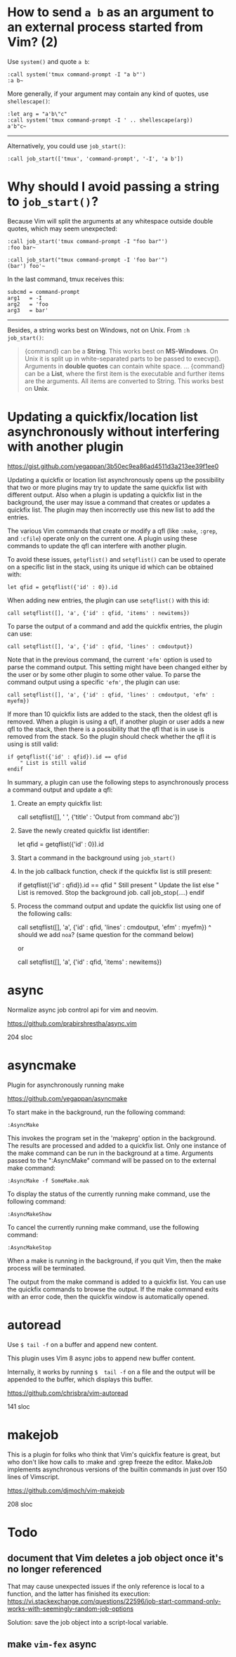 # How to send `a b` as an argument to an external process started from Vim?  (2)

Use `system()` and quote `a b`:

    :call system('tmux command-prompt -I "a b"')
    :a b~

More generally, if your argument may contain any kind of quotes, use `shellescape()`:

    :let arg = "a'b\"c"
    :call system('tmux command-prompt -I ' .. shellescape(arg))
    a'b"c~

---

Alternatively, you could use `job_start()`:

    :call job_start(['tmux', 'command-prompt', '-I', 'a b'])

# Why should I avoid passing a string to `job_start()`?

Because Vim  will split the arguments  at any whitespace outside  double quotes,
which may seem unexpected:

    :call job_start('tmux command-prompt -I "foo bar"')
    :foo bar~

    :call job_start("tmux command-prompt -I 'foo bar'")
    (bar') foo'~

In the last command, tmux receives this:

    subcmd = command-prompt
    arg1   = -I
    arg2   = 'foo
    arg3   = bar'

---

Besides, a string works best on Windows, not on Unix.
From `:h job_start()`:

   > {command} can be  a **String**.  This works  best on **MS-Windows**.  On  Unix it is
   > split up  in white-separated parts to  be passed to execvp().   Arguments in
   > **double quotes** can contain white space.
   > ...
   > {command}  can be  a **List**,  where  the first  item is  the executable  and
   > further items  are the arguments.   All items  are converted to  String.  This
   > works best on **Unix**.

##
# Updating a quickfix/location list asynchronously without interfering with another plugin

<https://gist.github.com/yegappan/3b50ec9ea86ad4511d3a213ee39f1ee0>

Updating a  quickfix or  location list asynchronously  opens up  the possibility
that two or more plugins may try to update the same quickfix list with different
output.
Also when a plugin  is updating a quickfix list in the  background, the user may
issue a command that creates or updates a quickfix list.
The plugin may then incorrectly use this new list to add the entries.

The various Vim commands that create or modify a qfl (like `:make`, `:grep`, and
`:cfile`) operate only on the current one.
A  plugin using  these commands  to update  the qfl  can interfere  with another
plugin.

To avoid these issues, `getqflist()` and `setqflist()` can be used to operate on
a specific list in the stack, using its unique id which can be obtained with:

    let qfid = getqflist({'id' : 0}).id

When adding new entries, the plugin can use `setqflist()` with this id:

    call setqflist([], 'a', {'id' : qfid, 'items' : newitems})

To parse the output of a command and add the quickfix entries, the plugin can use:

    call setqflist([], 'a', {'id' : qfid, 'lines' : cmdoutput})

Note that in the  previous command, the current `'efm'` option  is used to parse
the command output.
This setting might have been changed either  by the user or by some other plugin
to some other value.
To parse the command output using a specific `'efm'`, the plugin can use:

    call setqflist([], 'a', {'id' : qfid, 'lines' : cmdoutput, 'efm' : myefm})

If more than  10 quickfix lists are added  to the stack, then the  oldest qfl is
removed.
When a plugin  is using a qfl, if another  plugin or user adds a new  qfl to the
stack, then there is  a possibility that the qfl that is in  use is removed from
the stack.
So the plugin should check whether the qfl it is using is still valid:

    if getqflist({'id' : qfid}).id == qfid
        " List is still valid
    endif

In summary,  a plugin can  use the following  steps to asynchronously  process a
command output and update a qfl:

   1. Create an empty quickfix list:

         call setqflist([], ' ', {'title' : 'Output from command abc'})

   2. Save the newly created quickfix list identifier:

         let qfid = getqflist({'id' : 0}).id

   3. Start a command in the background using `job_start()`

   4. In the job callback function, check if the quickfix list is still present:

         if getqflist({'id' : qfid}).id == qfid
             " Still present
             " Update the list
         else
             " List is removed.  Stop the background job.
             call job_stop(....)
         endif

   5. Process the command output and update the quickfix list using one of the
      following calls:

         call setqflist([], 'a', {'id' : qfid, 'lines' : cmdoutput, 'efm' : myefm})
         ^
         should we add `noa`? (same question for the command below)

      or

         call setqflist([], 'a', {'id' : qfid, 'items' : newitems})

##
# async

Normalize async job control api for vim and neovim.

<https://github.com/prabirshrestha/async.vim>

204 sloc

# asyncmake

Plugin for asynchronously running make

<https://github.com/yegappan/asyncmake>

To start make in the background, run the following command:

    :AsyncMake

This invokes the program set in the 'makeprg' option in the background.
The results are processed and added to a quickfix list.
Only one instance of the make command can be run in the background at a time.
Arguments passed to  the ":AsyncMake" command will be passed  on to the external
make command:

    :AsyncMake -f SomeMake.mak

To display the  status of the currently running make  command, use the following
command:

    :AsyncMakeShow

To cancel the currently running make command, use the following command:

    :AsyncMakeStop

When a make is running in the background, if you quit Vim, then the make process
will be terminated.

The output from the make command is added to a quickfix list.
You can use the quickfix commands to browse the output.
If  the make  command exits  with an  error code,  then the  quickfix window  is
automatically opened.

# autoread

Use `$ tail -f` on a buffer and append new content.

This plugin uses Vim 8 async jobs to append new buffer content.

Internally, it  works by running `$  tail -f` on a  file and the output  will be
appended to the buffer, which displays this buffer.

<https://github.com/chrisbra/vim-autoread>

141 sloc

# makejob

This is a plugin  for folks who think that Vim's quickfix  feature is great, but
who don't like how calls to :make and :grep freeze the editor.
MakeJob implements  asynchronous versions of  the builtin commands in  just over
150 lines of Vimscript.

<https://github.com/djmoch/vim-makejob>

208 sloc

##
# Todo
## document that Vim deletes a job object once it's no longer referenced

That may cause unexpected  issues if the only reference is  local to a function,
and the latter has finished its execution:
<https://vi.stackexchange.com/questions/22596/job-start-command-only-works-with-seemingly-random-job-options>

Solution: save the job object into a script-local variable.

## make `vim-fex` async
